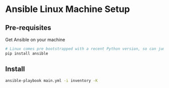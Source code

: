 # Ansible Linux Machine Setup

## Pre-requisites

Get Ansible on your machine

```sh
# Linux comes pre bootstrapped with a recent Python version, so can jump right in
pip install ansible
```

## Install

```sh
ansible-playbook main.yml -i inventory -K
```

